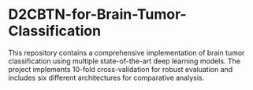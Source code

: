 # D2CBTN-for-Brain-Tumor-Classification
This repository contains a comprehensive implementation of brain tumor classification using multiple state-of-the-art deep learning models. The project implements 10-fold cross-validation for robust evaluation and includes six different architectures for comparative analysis.
